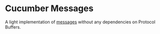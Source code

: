 # Cucumber Messages

A light implementation of [messages](../messages) without any dependencies
on Protocol Buffers.
